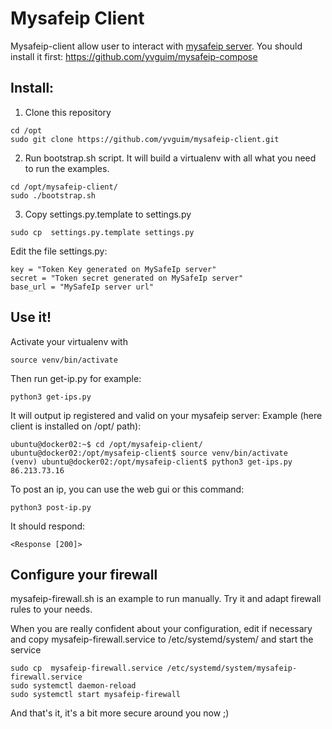 # Mysafeip Client

Mysafeip-client allow user to interact with [mysafeip server](https://github.com/yvguim/mysafeip).
You should install it first: https://github.com/yvguim/mysafeip-compose

## Install:
1. Clone this repository 
```
cd /opt
sudo git clone https://github.com/yvguim/mysafeip-client.git
```

2. Run bootstrap.sh script.
It will build a virtualenv with all what you need to run the examples.
```
cd /opt/mysafeip-client/
sudo ./bootstrap.sh
```

3. Copy settings.py.template to settings.py

```
sudo cp  settings.py.template settings.py
```

Edit the file settings.py:

```
key = "Token Key generated on MySafeIp server"
secret = "Token secret generated on MySafeIp server"
base_url = "MySafeIp server url"
```

## Use it!
Activate your virtualenv with
```
source venv/bin/activate
```
Then run get-ip.py for example:
```
python3 get-ips.py
```

It will output ip registered and valid on your mysafeip server:
Example (here client is installed on /opt/ path):
```
ubuntu@docker02:~$ cd /opt/mysafeip-client/
ubuntu@docker02:/opt/mysafeip-client$ source venv/bin/activate
(venv) ubuntu@docker02:/opt/mysafeip-client$ python3 get-ips.py 
86.213.73.16
```

To post an ip, you can use the web gui or this command:
```
python3 post-ip.py
```
It should respond:
```
<Response [200]>
```

## Configure your firewall

mysafeip-firewall.sh is an example to run manually. Try it and adapt firewall rules to your needs.

When you are really confident about your configuration, edit if necessary and copy mysafeip-firewall.service to /etc/systemd/system/ and start the service

```
sudo cp  mysafeip-firewall.service /etc/systemd/system/mysafeip-firewall.service
sudo systemctl daemon-reload
sudo systemctl start mysafeip-firewall
```


And that's it, it's a bit more secure around you now ;)
